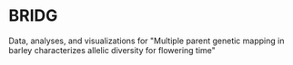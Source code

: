 # BRIDG
Data, analyses, and visualizations for "Multiple parent genetic mapping in barley characterizes allelic diversity for flowering time" 
